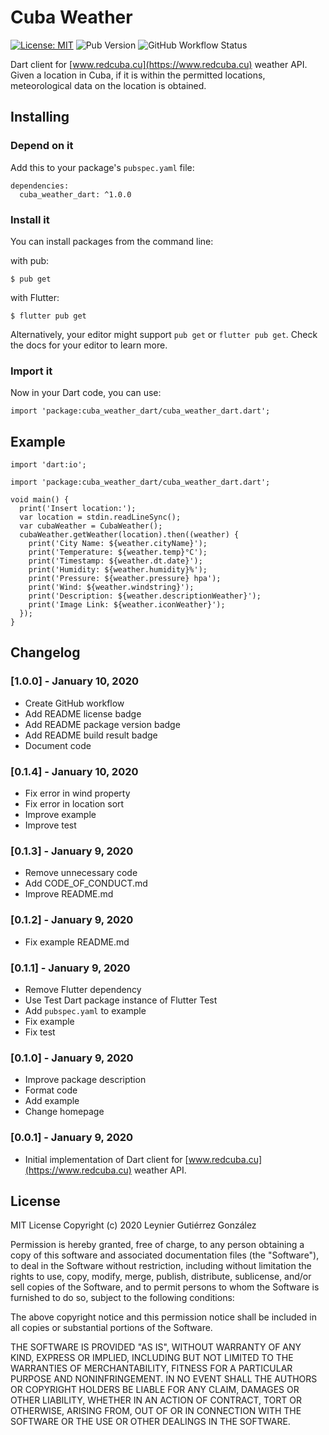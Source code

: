 # Cuba Weather

[![License: MIT](https://img.shields.io/badge/License-MIT-brightgreen.svg)](https://opensource.org/licenses/MIT) ![Pub Version](https://img.shields.io/pub/v/cuba_weather_dart) ![GitHub Workflow Status](https://img.shields.io/github/workflow/status/leynier/cuba-weather-dart/Dart%20CI)

Dart client for [www.redcuba.cu](https://www.redcuba.cu) weather API. Given a location in Cuba, if it is within the permitted locations, meteorological data on the location is obtained.

## Installing

### Depend on it

Add this to your package's `pubspec.yaml` file:

```[yaml]
dependencies:
  cuba_weather_dart: ^1.0.0
```

### Install it

You can install packages from the command line:

with pub:

```[bash]
$ pub get
```

with Flutter:

```[bash]
$ flutter pub get
```

Alternatively, your editor might support `pub get` or `flutter pub get`. Check the docs for your editor to learn more.

### Import it

Now in your Dart code, you can use:

```[dart]
import 'package:cuba_weather_dart/cuba_weather_dart.dart';
```

## Example

```[dart]
import 'dart:io';

import 'package:cuba_weather_dart/cuba_weather_dart.dart';

void main() {
  print('Insert location:');
  var location = stdin.readLineSync();
  var cubaWeather = CubaWeather();
  cubaWeather.getWeather(location).then((weather) {
    print('City Name: ${weather.cityName}');
    print('Temperature: ${weather.temp}°C');
    print('Timestamp: ${weather.dt.date}');
    print('Humidity: ${weather.humidity}%');
    print('Pressure: ${weather.pressure} hpa');
    print('Wind: ${weather.windstring}');
    print('Description: ${weather.descriptionWeather}');
    print('Image Link: ${weather.iconWeather}');
  });
}
```

## Changelog

### [1.0.0] - January 10, 2020

* Create GitHub workflow 
* Add README license badge
* Add README package version badge
* Add README build result badge
* Document code

### [0.1.4] - January 10, 2020

* Fix error in wind property
* Fix error in location sort
* Improve example
* Improve test

### [0.1.3] - January 9, 2020

* Remove unnecessary code
* Add CODE_OF_CONDUCT.md
* Improve README.md

### [0.1.2] - January 9, 2020

* Fix example README.md

### [0.1.1] - January 9, 2020

* Remove Flutter dependency
* Use Test Dart package instance of Flutter Test
* Add `pubspec.yaml` to example
* Fix example
* Fix test

### [0.1.0] - January 9, 2020

* Improve package description
* Format code
* Add example
* Change homepage

### [0.0.1] - January 9, 2020

* Initial implementation of Dart client for [www.redcuba.cu](https://www.redcuba.cu) weather API.

## License

MIT License
Copyright (c) 2020 Leynier Gutiérrez González

Permission is hereby granted, free of charge, to any person obtaining a copy of this software and associated documentation files (the "Software"), to deal in the Software without restriction, including without limitation the rights to use, copy, modify, merge, publish, distribute, sublicense, and/or sell copies of the Software, and to permit persons to whom the Software is furnished to do so, subject to the following conditions:

The above copyright notice and this permission notice shall be included in all copies or substantial portions of the Software.

THE SOFTWARE IS PROVIDED "AS IS", WITHOUT WARRANTY OF ANY KIND, EXPRESS OR IMPLIED, INCLUDING BUT NOT LIMITED TO THE WARRANTIES OF MERCHANTABILITY, FITNESS FOR A PARTICULAR PURPOSE AND NONINFRINGEMENT. IN NO EVENT SHALL THE AUTHORS OR COPYRIGHT HOLDERS BE LIABLE FOR ANY CLAIM, DAMAGES OR OTHER LIABILITY, WHETHER IN AN ACTION OF CONTRACT, TORT OR OTHERWISE, ARISING FROM, OUT OF OR IN CONNECTION WITH THE SOFTWARE OR THE USE OR OTHER DEALINGS IN THE SOFTWARE.
